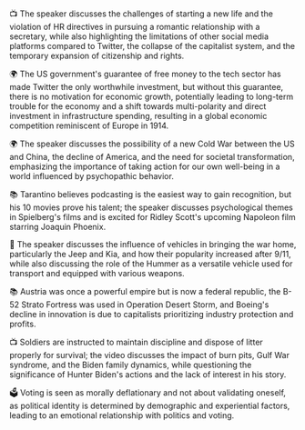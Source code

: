 📺 The speaker discusses the challenges of starting a new life and the violation of HR directives in pursuing a romantic relationship with a secretary, while also highlighting the limitations of other social media platforms compared to Twitter, the collapse of the capitalist system, and the temporary expansion of citizenship and rights.

🌍 The US government's guarantee of free money to the tech sector has made Twitter the only worthwhile investment, but without this guarantee, there is no motivation for economic growth, potentially leading to long-term trouble for the economy and a shift towards multi-polarity and direct investment in infrastructure spending, resulting in a global economic competition reminiscent of Europe in 1914.

🌍 The speaker discusses the possibility of a new Cold War between the US and China, the decline of America, and the need for societal transformation, emphasizing the importance of taking action for our own well-being in a world influenced by psychopathic behavior.

📚 Tarantino believes podcasting is the easiest way to gain recognition, but his 10 movies prove his talent; the speaker discusses psychological themes in Spielberg's films and is excited for Ridley Scott's upcoming Napoleon film starring Joaquin Phoenix.

🚗 The speaker discusses the influence of vehicles in bringing the war home, particularly the Jeep and Kia, and how their popularity increased after 9/11, while also discussing the role of the Hummer as a versatile vehicle used for transport and equipped with various weapons.

📚 Austria was once a powerful empire but is now a federal republic, the B-52 Strato Fortress was used in Operation Desert Storm, and Boeing's decline in innovation is due to capitalists prioritizing industry protection and profits.

📺 Soldiers are instructed to maintain discipline and dispose of litter properly for survival; the video discusses the impact of burn pits, Gulf War syndrome, and the Biden family dynamics, while questioning the significance of Hunter Biden's actions and the lack of interest in his story.

🗳️ Voting is seen as morally deflationary and not about validating oneself, as political identity is determined by demographic and experiential factors, leading to an emotional relationship with politics and voting.

